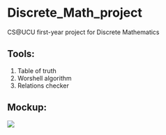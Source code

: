 # Discrete_Math_project
CS@UCU first-year project for Discrete Mathematics

## Tools:
1. Table of truth
2. Worshell algorithm
3. Relations checker

## Mockup:
![](https://lh5.googleusercontent.com/IotBc7klX28SYNZ9e8MfqVuThOF0K6QoGLQVRxwUIWmJv0YeGRpDZudEyasRsgrc1bzJI-bVOcojBOs=w1366-h638-rw)
